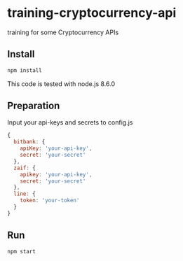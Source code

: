 # training-cryptocurrency-api

training for some Cryptocurrency APIs

## Install

```sh
npm install
```

This code is tested with node.js 8.6.0

## Preparation

Input your api-keys and secrets to config.js

```js
{
  bitbank: {
    apiKey: 'your-api-key',
    secret: 'your-secret'
  },
  zaif: {
    apikey: 'your-api-key',
    secret: 'your-secret'
  },
  line: {
    token: 'your-token'
  }
}
```

## Run

```sh
npm start
```
